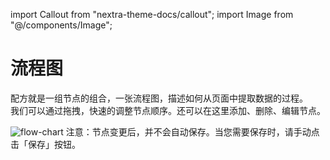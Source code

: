 import Callout from "nextra-theme-docs/callout";
import Image from "@/components/Image";

# 流程图

配方就是一组节点的组合，一张流程图，描述如何从页面中提取数据的过程。  
我们可以通过拖拽，快速的调整节点顺序。还可以在这里添加、删除、编辑节点。

<Image src="/screenshots/flow-chart.gif" alt="flow-chart" />

<Callout emoji="💡">
注意：节点变更后，并不会自动保存。当您需要保存时，请手动点击「保存」按钮。
</Callout>
